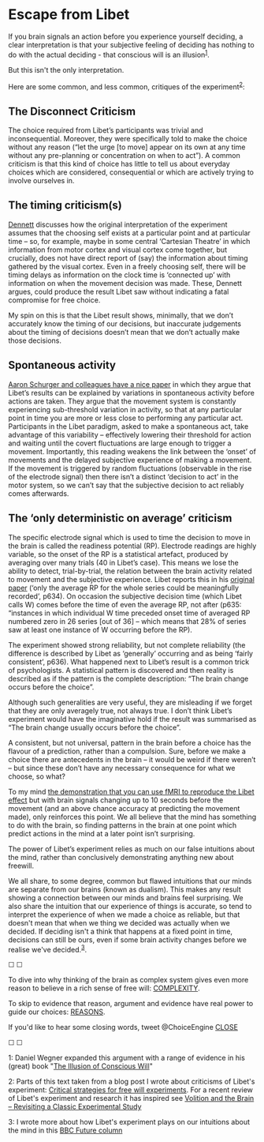 # Escape from Libet

If you brain signals an action before you experience yourself deciding, a clear interpretation is that your subjective feeling of deciding has nothing to do with the actual deciding - that conscious will is an illusion<sup>[1](#footnote1)</sup>.

But this isn't the only interpretation.

Here are some common, and less common, critiques of the experiment<sup>[2](#footnote2)</sup>:

## The Disconnect Criticism

The choice required from Libet’s participants was trivial and inconsequential. Moreover, they were specifically told to make the choice without any reason (“let the urge [to move] appear on its own at any time without any pre-planning or concentration on when to act”). A common criticism is that this kind of choice has little to tell us about everyday choices which are considered, consequential or which are actively trying to involve ourselves in.

## The timing criticism(s)

[Dennett](http://onlinelibrary.wiley.com/doi/10.1196/annals.1279.003/full) discusses how the original interpretation of the experiment assumes that the choosing self exists at a particular point and at particular time – so, for example, maybe in some central ‘Cartesian Theatre’ in which information from motor cortex and visual cortex come together, but crucially, does not have direct report of (say) the information about timing gathered by the visual cortex. Even in a freely choosing self, there will be timing delays as information on the clock time is ‘connected up’ with information on when the movement decision was made. These, Dennett argues, could produce the result Libet saw without indicating a fatal compromise for free choice.

My spin on this is that the Libet result shows, minimally, that we don’t accurately know the timing of our decisions, but inaccurate judgements about the timing of decisions doesn’t mean that we don’t actually make those decisions.

## Spontaneous activity

[Aaron Schurger and colleagues have a nice paper](http://www.pnas.org/content/109/42/E2904/1) in which they argue that Libet’s results can be explained by variations in spontaneous activity before actions are taken. They argue that the movement system is constantly experiencing sub-threshold variation in activity, so that at any particular point in time you are more or less close to performing any particular act. Participants in the Libet paradigm, asked to make a spontaneous act, take advantage of this variability – effectively lowering their threshold for action and waiting until the covert fluctuations are large enough to trigger a movement. Importantly, this reading weakens the link between the ‘onset’ of movements and the delayed subjective experience of making a movement. If the movement is triggered by random fluctuations (observable in the rise of the electrode signal) then there isn’t a distinct ‘decision to act’ in the motor system, so we can’t say that the subjective decision to act reliably comes afterwards.

## The ‘only deterministic on average’ criticism

The specific electrode signal which is used to time the decision to move in the brain is called the readiness potential (RP). Electrode readings are highly variable, so the onset of the RP is a statistical artefact, produced by averaging over many trials (40 in Libet’s case). This means we lose the ability to detect, trial-by-trial, the relation between the brain activity related to movement and the subjective experience. Libet reports this in his [original paper](https://academic.oup.com/brain/article-abstract/106/3/623/271932) (‘only the average RP for the whole series could be meaningfully recorded’, p634). On occasion the subjective decision time (which Libet calls W) comes before the time of even the average RP, not after (p635: “instances in which individual W time preceded onset time of averaged RP numbered zero in 26 series [out of 36] – which means that 28% of series saw at least one instance of W occurring before the RP).

The experiment showed strong reliability, but not complete reliability (the difference is described by Libet as ‘generally’ occurring and as being ‘fairly consistent’, p636). What happened next to Libet’s result is a common trick of psychologists. A statistical pattern is discovered and then reality is described as if the pattern is the complete description: “The brain change occurs before the choice”.

Although such generalities are very useful, they are misleading if we forget that they are only averagely true, not always true. I don’t think Libet’s experiment would have the imaginative hold if the result was summarised as “The brain change usually occurs before the choice”.

A consistent, but not universal, pattern in the brain before a choice has the flavour of a prediction, rather than a compulsion. Sure, before we make a choice there are antecedents in the brain – it would be weird if there weren’t – but since these don’t have any necessary consequence for what we choose, so what?

To my mind [the demonstration that you can use fMRI to reproduce the Libet effect](http://www.nature.com/neuro/journal/v11/n5/full/nn.2112.html) but with brain signals changing up to 10 seconds before the movement (and an above chance accuracy at predicting the movement made), only reinforces this point. We all believe that the mind has something to do with the brain, so finding patterns in the brain at one point which predict actions in the mind at a later point isn’t surprising.


The power of Libet’s experiment relies as much on our false intuitions about the mind, rather than conclusively demonstrating anything new about freewill.

We all share, to some degree, common but flawed intuitions that our minds are separate from our brains (known as dualism). This makes any result showing a connection between our minds and brains feel surprising. We also share the intuition that our experience of things is accurate, so tend to interpret the experience of when we made a choice as reliable, but that doesn't mean that when we thing we decided was actually when we decided. If deciding isn't a think that happens at a fixed point in time, decisions can still be ours, even if some brain activity changes before we realise we've decided.<sup>[3](#footnote3)</sup>.

&#9744; &#9744;

To dive into why thinking of the brain as complex system gives even more reason to believe in a rich sense of free will: [COMPLEXITY](https://twitter.com/intent/tweet?text=@ChoiceEngine%20COMPLEXITY).

To skip to evidence that reason, argument and evidence have real power to guide our choices:  [REASONS](https://twitter.com/intent/tweet?text=@ChoiceEngine%20REASONS1).

If you'd like to hear some closing words, tweet @ChoiceEngine [CLOSE](https://twitter.com/intent/tweet?text=@ChoiceEngine%20CLOSE)

&#9744; &#9744;

<a name="footnote1">1</a>: Daniel Wegner expanded this argument with a range of evidence in his (great) book "[The Illusion of Conscious Will](https://mitpress.mit.edu/books/illusion-conscious-will)"

<a name="footnote2">2</a>: Parts of this text taken from a blog post I wrote about criticisms of Libet's experiment: [Critical strategies for free will experiments](https://mindhacks.com/2015/08/07/critical-strategies-for-free-will-experiments/). For a recent review of Libet's experiment and research it has inspired see [Volition and the Brain – Revisiting a Classic Experimental Study](https://www.cell.com/trends/neurosciences/fulltext/S0166-2236(18)30112-7)

<a name="footnote3">3</a>: I wrote more about how Libet's experiment plays on our intuitions about the mind in this [BBC Future column](http://www.bbc.com/future/story/20150806-why-your-intuitions-about-the-brain-are-wrong)


